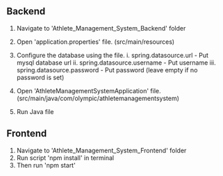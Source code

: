 ## Backend
1. Navigate to 'Athlete_Management_System_Backend' folder
2. Open 'application.properties' file. (src/main/resources)
3. Configure the database using the file.
	i.   spring.datasource.url - Put mysql database url
	ii.  spring.datasource.username - Put username
	iii. spring.datasource.password - Put password (leave empty if no password is set)

4. Open 'AthleteManagementSystemApplication' file. (src/main/java/com/olympic/athletemanagementsystem)
5. Run Java file

## Frontend
1. Navigate to 'Athlete_Management_System_Frontend' folder
2. Run script 'npm install' in terminal
3. Then run 'npm start'
